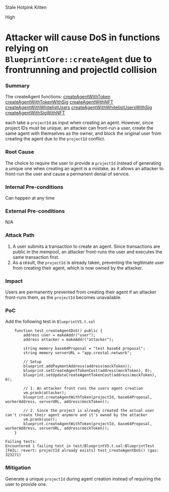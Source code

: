 Stale Hotpink Kitten

High

# Attacker will cause DoS in functions relying on `BlueprintCore::createAgent` due to frontrunning and projectId collision

### Summary

The createAgent functions:
[createAgentWithToken](https://github.com/sherlock-audit/2025-03-crestal-network/blob/main/crestal-omni-contracts/src/BlueprintCore.sol#L479)
[createAgentWithTokenWithSig](https://github.com/sherlock-audit/2025-03-crestal-network/blob/main/crestal-omni-contracts/src/BlueprintCore.sol#L491)
[createAgentWithNFT](https://github.com/sherlock-audit/2025-03-crestal-network/blob/main/crestal-omni-contracts/src/BlueprintCore.sol#L510)
[createAgentWithWhitelistUsers](https://github.com/sherlock-audit/2025-03-crestal-network/blob/main/crestal-omni-contracts/src/BlueprintCore.sol#L521)
[createAgentWithWhitelistUsersWithSig](https://github.com/sherlock-audit/2025-03-crestal-network/blob/main/crestal-omni-contracts/src/BlueprintCore.sol#L540)
[createAgentWithSigWithNFT](https://github.com/sherlock-audit/2025-03-crestal-network/blob/main/crestal-omni-contracts/src/BlueprintCore.sol#L566)

each take a `projectId` as input when creating an agent. However, since project IDs must be unique, an attacker can front-run a user, create the same agent with themselves as the owner, and block the original user from creating the agent due to the `projectId` conflict.

### Root Cause

The choice to require the user to provide a `projectId` instead of generating a unique one when creating an agent is a mistake, as it allows an attacker to front-run the user and cause a permanent denial of service.

### Internal Pre-conditions

Can happen at any time

### External Pre-conditions

N/A

### Attack Path

1. A user submits a transaction to create an agent. Since transactions are public in the mempool, an attacker front-runs the user and executes the same transaction first.
2. As a result, the `projectId` is already taken, preventing the legitimate user from creating their agent, which is now owned by the attacker.


### Impact

Users are permanently prevented from creating their agent if an attacker front-runs them, as the `projectId` becomes unavailable.

### PoC

Add the following test in `BlueprintV5.t.sol`
```solidity
    function test_createAgentDoS() public {
        address user = makeAddr("user");
        address attacker = makeAddr("attacker");

        string memory base64Proposal = "test base64 proposal";
        string memory serverURL = "app.crestal.network";

        // Setup
        blueprint.addPaymentAddress(address(mockToken));
        blueprint.setCreateAgentTokenCost(address(mockToken), 0);
        blueprint.setUpdateCreateAgentTokenCost(address(mockToken), 0);

        // 1. An attacker front runs the users agent creation
        vm.prank(attacker);
        blueprint.createAgentWithToken(projectId, base64Proposal, workerAddress, serverURL, address(mockToken));

        // 2. Since the project is already created the actual user can't create their agent anymore and it's owned by the attacker
        vm.prank(user);
        blueprint.createAgentWithToken(projectId, base64Proposal, workerAddress, serverURL, address(mockToken));
    }
```
```solidity
Failing tests:
Encountered 1 failing test in test/BlueprintV5.t.sol:BlueprintTest
[FAIL: revert: projectId already exists] test_createAgentDoS() (gas: 323271)
```

### Mitigation

Generate a unique `projectId` during agent creation instead of requiring the user to provide one.